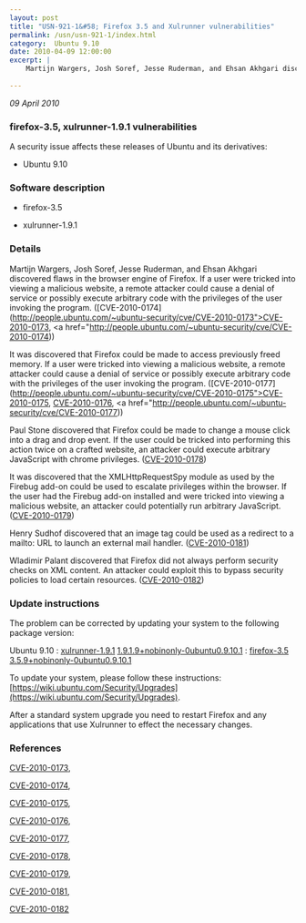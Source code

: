 ```yaml
---
layout: post
title: "USN-921-1&#58; Firefox 3.5 and Xulrunner vulnerabilities"
permalink: /usn/usn-921-1/index.html
category:  Ubuntu 9.10
date: 2010-04-09 12:00:00
excerpt: |
    Martijn Wargers, Josh Soref, Jesse Ruderman, and Ehsan Akhgari discovered flaws in the browser engine of Firefox. If a user were tricked into viewing a malicious website, a remote attacker could cause a denial of service or possibly execute arbitrary code with the privileges of the user invoking the program. ([CVE-2010-0174](http://people.ubuntu.com/~ubuntu-security/cve/CVE-2010-0173">CVE-2010-0173</a>, <a href="http://people.ubuntu.com/~ubuntu-security/cve/CVE-2010-0174))
    
--- 
```

 
 

*09 April 2010*

### firefox-3.5, xulrunner-1.9.1 vulnerabilities

A security issue affects these releases of Ubuntu and its derivatives:

* Ubuntu 9.10

### Software description

* firefox-3.5 

* xulrunner-1.9.1 

### Details

Martijn Wargers, Josh Soref, Jesse Ruderman, and Ehsan Akhgari discovered flaws in the browser engine of Firefox. If a user were tricked into viewing a malicious website, a remote attacker could cause a denial of service or possibly execute arbitrary code with the privileges of the user invoking the program. ([CVE-2010-0174](http://people.ubuntu.com/~ubuntu-security/cve/CVE-2010-0173">CVE-2010-0173</a>, <a href="http://people.ubuntu.com/~ubuntu-security/cve/CVE-2010-0174))

It was discovered that Firefox could be made to access previously freed memory. If a user were tricked into viewing a malicious website, a remote attacker could cause a denial of service or possibly execute arbitrary code with the privileges of the user invoking the program. ([CVE-2010-0177](http://people.ubuntu.com/~ubuntu-security/cve/CVE-2010-0175">CVE-2010-0175</a>, <a href="http://people.ubuntu.com/~ubuntu-security/cve/CVE-2010-0176">CVE-2010-0176</a>, <a href="http://people.ubuntu.com/~ubuntu-security/cve/CVE-2010-0177))

Paul Stone discovered that Firefox could be made to change a mouse click into a drag and drop event. If the user could be tricked into performing this action twice on a crafted website, an attacker could execute arbitrary JavaScript with chrome privileges. ([CVE-2010-0178](http://people.ubuntu.com/~ubuntu-security/cve/CVE-2010-0178))

It was discovered that the XMLHttpRequestSpy module as used by the Firebug add-on could be used to escalate privileges within the browser. If the user had the Firebug add-on installed and were tricked into viewing a malicious website, an attacker could potentially run arbitrary JavaScript. ([CVE-2010-0179](http://people.ubuntu.com/~ubuntu-security/cve/CVE-2010-0179))

Henry Sudhof discovered that an image tag could be used as a redirect to a mailto: URL to launch an external mail handler. ([CVE-2010-0181](http://people.ubuntu.com/~ubuntu-security/cve/CVE-2010-0181))

Wladimir Palant discovered that Firefox did not always perform security checks on XML content. An attacker could exploit this to bypass security policies to load certain resources. ([CVE-2010-0182](http://people.ubuntu.com/~ubuntu-security/cve/CVE-2010-0182)) 

### Update instructions

The problem can be corrected by updating your system to the following package version:

Ubuntu 9.10
 : [xulrunner-1.9.1](https://launchpad.net/ubuntu/+source/xulrunner-1.9.1) <span> [1.9.1.9+nobinonly-0ubuntu0.9.10.1](https://launchpad.net/ubuntu/+source/xulrunner-1.9.1/1.9.1.9+nobinonly-0ubuntu0.9.10.1) </span> 
 : [firefox-3.5](https://launchpad.net/ubuntu/+source/firefox-3.5) <span> [3.5.9+nobinonly-0ubuntu0.9.10.1](https://launchpad.net/ubuntu/+source/firefox-3.5/3.5.9+nobinonly-0ubuntu0.9.10.1) </span> 

To update your system, please follow these instructions: [https://wiki.ubuntu.com/Security/Upgrades](https://wiki.ubuntu.com/Security/Upgrades).

After a standard system upgrade you need to restart Firefox and any applications that use Xulrunner to effect the necessary changes. 

### References

 
 [CVE-2010-0173](http://people.ubuntu.com/~ubuntu-security/cve/CVE-2010-0173), 

 [CVE-2010-0174](http://people.ubuntu.com/~ubuntu-security/cve/CVE-2010-0174), 

 [CVE-2010-0175](http://people.ubuntu.com/~ubuntu-security/cve/CVE-2010-0175), 

 [CVE-2010-0176](http://people.ubuntu.com/~ubuntu-security/cve/CVE-2010-0176), 

 [CVE-2010-0177](http://people.ubuntu.com/~ubuntu-security/cve/CVE-2010-0177), 

 [CVE-2010-0178](http://people.ubuntu.com/~ubuntu-security/cve/CVE-2010-0178), 

 [CVE-2010-0179](http://people.ubuntu.com/~ubuntu-security/cve/CVE-2010-0179), 

 [CVE-2010-0181](http://people.ubuntu.com/~ubuntu-security/cve/CVE-2010-0181), 

 [CVE-2010-0182](http://people.ubuntu.com/~ubuntu-security/cve/CVE-2010-0182)
 

